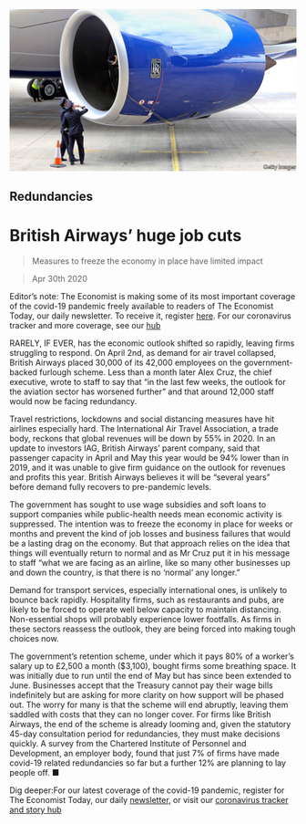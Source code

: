 ![](./images/20200502_BRP003_0.jpg)

## Redundancies

# British Airways’ huge job cuts

> Measures to freeze the economy in place have limited impact

> Apr 30th 2020

Editor’s note: The Economist is making some of its most important coverage of the covid-19 pandemic freely available to readers of The Economist Today, our daily newsletter. To receive it, register [here](https://www.economist.com//newslettersignup). For our coronavirus tracker and more coverage, see our [hub](https://www.economist.com//coronavirus)

RARELY, IF EVER, has the economic outlook shifted so rapidly, leaving firms struggling to respond. On April 2nd, as demand for air travel collapsed, British Airways placed 30,000 of its 42,000 employees on the government-backed furlough scheme. Less than a month later Alex Cruz, the chief executive, wrote to staff to say that “in the last few weeks, the outlook for the aviation sector has worsened further” and that around 12,000 staff would now be facing redundancy.

Travel restrictions, lockdowns and social distancing measures have hit airlines especially hard. The International Air Travel Association, a trade body, reckons that global revenues will be down by 55% in 2020. In an update to investors IAG, British Airways’ parent company, said that passenger capacity in April and May this year would be 94% lower than in 2019, and it was unable to give firm guidance on the outlook for revenues and profits this year. British Airways believes it will be “several years” before demand fully recovers to pre-pandemic levels.

The government has sought to use wage subsidies and soft loans to support companies while public-health needs mean economic activity is suppressed. The intention was to freeze the economy in place for weeks or months and prevent the kind of job losses and business failures that would be a lasting drag on the economy. But that approach relies on the idea that things will eventually return to normal and as Mr Cruz put it in his message to staff “what we are facing as an airline, like so many other businesses up and down the country, is that there is no ‘normal’ any longer.”

Demand for transport services, especially international ones, is unlikely to bounce back rapidly. Hospitality firms, such as restaurants and pubs, are likely to be forced to operate well below capacity to maintain distancing. Non-essential shops will probably experience lower footfalls. As firms in these sectors reassess the outlook, they are being forced into making tough choices now.

The government’s retention scheme, under which it pays 80% of a worker’s salary up to £2,500 a month ($3,100), bought firms some breathing space. It was initially due to run until the end of May but has since been extended to June. Businesses accept that the Treasury cannot pay their wage bills indefinitely but are asking for more clarity on how support will be phased out. The worry for many is that the scheme will end abruptly, leaving them saddled with costs that they can no longer cover. For firms like British Airways, the end of the scheme is already looming and, given the statutory 45-day consultation period for redundancies, they must make decisions quickly. A survey from the Chartered Institute of Personnel and Development, an employer body, found that just 7% of firms have made covid-19 related redundancies so far but a further 12% are planning to lay people off. ■

Dig deeper:For our latest coverage of the covid-19 pandemic, register for The Economist Today, our daily [newsletter](https://www.economist.com//newslettersignup), or visit our [coronavirus tracker and story hub](https://www.economist.com//coronavirus)